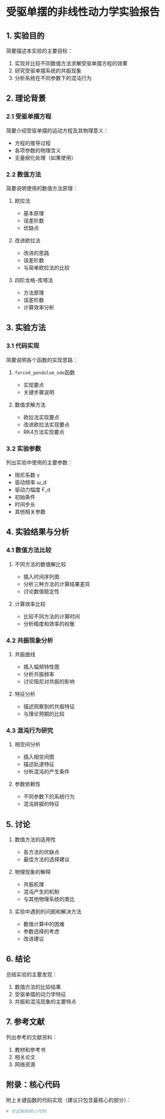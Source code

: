 # 受驱单摆的非线性动力学实验报告

## 1. 实验目的

简要描述本实验的主要目标：
1. 实现并比较不同数值方法求解受驱单摆方程的效果
2. 研究受驱单摆系统的共振现象
3. 分析系统在不同参数下的混沌行为

## 2. 理论背景

### 2.1 受驱单摆方程

简要介绍受驱单摆的运动方程及其物理意义：
- 方程的推导过程
- 各项参数的物理含义
- 无量纲化处理（如果使用）

### 2.2 数值方法

简要说明使用的数值方法原理：
1. 欧拉法
   - 基本原理
   - 误差阶数
   - 优缺点

2. 改进欧拉法
   - 改进的思路
   - 误差阶数
   - 与简单欧拉法的比较

3. 四阶龙格-库塔法
   - 方法原理
   - 误差阶数
   - 计算效率分析

## 3. 实验方法

### 3.1 代码实现

简要说明各个函数的实现思路：
1. `forced_pendulum_ode`函数
   - 实现要点
   - 关键步骤说明

2. 数值求解方法
   - 欧拉法实现要点
   - 改进欧拉法实现要点
   - RK4方法实现要点

### 3.2 实验参数

列出实验中使用的主要参数：
- 阻尼系数 γ
- 驱动频率 ω_d
- 驱动力幅度 F_d
- 初始条件
- 时间步长
- 其他相关参数

## 4. 实验结果与分析

### 4.1 数值方法比较

1. 不同方法的数值解比较
   - 插入时间序列图
   - 分析三种方法的计算结果差异
   - 讨论数值稳定性

2. 计算效率比较
   - 比较不同方法的计算时间
   - 分析精度和效率的权衡

### 4.2 共振现象分析

1. 共振曲线
   - 插入幅频特性图
   - 分析共振频率
   - 讨论阻尼对共振的影响

2. 特征分析
   - 描述观察到的共振特征
   - 与理论预期的比较

### 4.3 混沌行为研究

1. 相空间分析
   - 插入相空间图
   - 描述轨道特征
   - 分析混沌的产生条件

2. 参数依赖性
   - 不同参数下的系统行为
   - 混沌转捩的特征

## 5. 讨论

1. 数值方法的适用性
   - 各方法的优缺点
   - 最佳方法的选择建议

2. 物理现象的解释
   - 共振机理
   - 混沌产生的机制
   - 与其他物理系统的类比

3. 实验中遇到的问题和解决方法
   - 数值计算中的困难
   - 参数选择的考虑
   - 改进建议

## 6. 结论

总结实验的主要发现：
1. 数值方法的比较结果
2. 受驱单摆的动力学特征
3. 共振和混沌现象的主要特点

## 7. 参考文献

列出参考的文献资料：
1. 教材和参考书
2. 相关论文
3. 网络资源

## 附录：核心代码

附上关键函数的代码实现（建议只包含最核心的部分）：

```python
# 在此粘贴核心代码
```